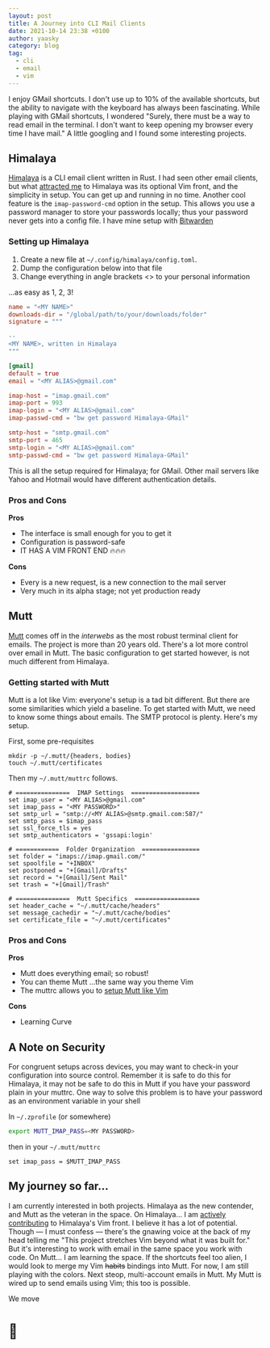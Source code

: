 ```yaml
---
layout: post
title: A Journey into CLI Mail Clients
date: 2021-10-14 23:38 +0100
author: yaasky
category: blog
tag:
  - cli
  - email
  - vim
---
```


I enjoy GMail shortcuts. I don't use up to 10% of the available shortcuts, but the ability to navigate with the keyboard has always been fascinating. While playing with GMail shortcuts, I wondered "Surely, there must be a way to read email in the terminal. I don't want to keep opening my browser every time I have mail." A little googling and I found some interesting projects.

## Himalaya

[Himalaya][1] is a CLI email client written in Rust. I had seen other email clients, but what [attracted me][5] to Himalaya was its optional Vim front, and the simplicity in setup. You can get up and running in no time. Another cool feature is the `imap-password-cmd` option in the setup. This allows you use a password manager to store your passwords locally; thus your password never gets into a config file. I have mine setup with [Bitwarden][2]

### Setting up Himalaya

1. Create a new file at `~/.config/himalaya/config.toml`.
1. Dump the configuration below into that file
1. Change everything in angle brackets <> to your personal information

...as easy as 1, 2, 3!

```toml
name = "<MY NAME>"
downloads-dir = "/global/path/to/your/downloads/folder"
signature = """

--
<MY NAME>, written in Himalaya
"""

[gmail]
default = true
email = "<MY ALIAS>@gmail.com"

imap-host = "imap.gmail.com"
imap-port = 993
imap-login = "<MY ALIAS>@gmail.com"
imap-passwd-cmd = "bw get password Himalaya-GMail"

smtp-host = "smtp.gmail.com"
smtp-port = 465
smtp-login = "<MY ALIAS>@gmail.com"
smtp-passwd-cmd = "bw get password Himalaya-GMail"
```

This is all the setup required for Himalaya; for GMail. Other mail servers like Yahoo and Hotmail would have different authentication details.

### Pros and Cons

**Pros**
- The interface is small enough for you to get it
- Configuration is password-safe
- IT HAS A VIM FRONT END 🔥🔥🔥

**Cons**
- Every is a new request, is a new connection to the mail server
- Very much in its alpha stage; not yet production ready


## Mutt

[Mutt][3] comes off in the _interwebs_ as the most robust terminal client for emails. The project is more than 20 years old. There's a lot more control over email in Mutt. The basic configuration to get started however, is not much different from Himalaya.

### Getting started with Mutt

Mutt is a lot like Vim: everyone's setup is a tad bit different. But there are some similarities which yield a baseline. To get started with Mutt, we need to know some things about emails. The SMTP protocol is plenty. Here's my setup.

First, some pre-requisites

```muttrc
mkdir -p ~/.mutt/{headers, bodies}
touch ~/.mutt/certificates
```

Then my `~/.mutt/muttrc` follows.

```muttrc
# ===============  IMAP Settings  ===================
set imap_user = "<MY ALIAS>@gmail.com"
set imap_pass = "<MY PASSWORD>"
set smtp_url = "smtp://<MY ALIAS>@smtp.gmail.com:587/"
set smtp_pass = $imap_pass
set ssl_force_tls = yes
set smtp_authenticators = 'gssapi:login'

# ============  Folder Organization  ================
set folder = "imaps://imap.gmail.com/"
set spoolfile = "+INBOX"
set postponed = "+[Gmail]/Drafts"
set record = "+[Gmail]/Sent Mail"
set trash = "+[Gmail]/Trash"

# ===============  Mutt Specifics  ==================
set header_cache = "~/.mutt/cache/headers"
set message_cachedir = "~/.mutt/cache/bodies"
set certificate_file = "~/.mutt/certificates"
```

### Pros and Cons

**Pros**
- Mutt does everything email; so robust!
- You can theme Mutt ...the same way you theme Vim
- The muttrc allows you to [setup Mutt like Vim][4]

**Cons**
- Learning Curve


## A Note on Security

For congruent setups across devices, you may want to check-in your configuration into source control. Remember it is safe to do this for Himalaya, it may not be safe to do this in Mutt if you have your password plain in your muttrc. One way to solve this problem is to have your password as an environment variable in your shell

In `~/.zprofile` (or somewhere)

```sh
export MUTT_IMAP_PASS=<MY PASSWORD>
```

then in your `~/.mutt/muttrc`

```muttrc
set imap_pass = $MUTT_IMAP_PASS
```

## My journey so far...

I am currently interested in both projects. Himalaya as the new contender, and Mutt as the veteran in the space. On Himalaya... I am [actively contributing][5] to Himalaya's Vim front. I believe it has a lot of potential. Though — I must confess — there's the gnawing voice at the back of my head telling me "This project stretches Vim beyond what it was built for." But it's interesting to work with email in the same space you work with code. On Mutt... I am learning the space. If the shortcuts feel too alien, I would look to merge my Vim ~~habits~~ bindings into Mutt. For now, I am still playing with the colors. Next steop, multi-account emails in Mutt. My Mutt is wired up to send emails using Vim; this too is possible.

We move

# 🚀

  [1]: https://github.com/soywod/himalaya
  [2]: https://bitwarden.com/
  [3]: http://www.mutt.org/
  [4]: https://ryanlue.com/posts/2017-05-21-mutt-the-vim-way
  [5]: https://github.com/soywod/himalaya/pull/224
